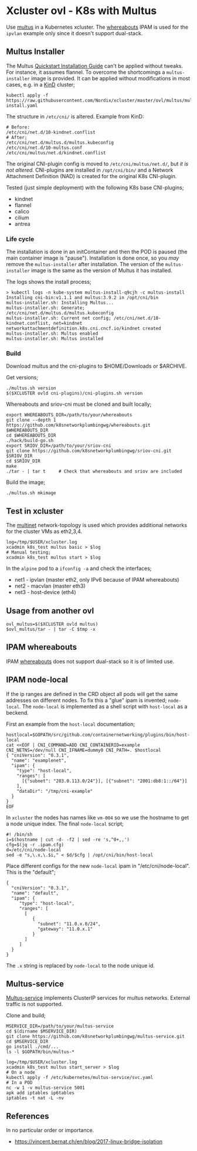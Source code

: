 # Xcluster ovl - K8s with Multus

Use [multus](https://github.com/k8snetworkplumbingwg/multus-cni) in a
Kubernetes xcluster. The
[whereabouts](https://github.com/k8snetworkplumbingwg/whereabouts)
IPAM is used for the `ipvlan` example only since it doesn't support dual-stack.


## Multus Installer

The Multus [Quickstart Installation
Guide](https://github.com/k8snetworkplumbingwg/multus-cni#quickstart-installation-guide)
can't be applied without tweaks. For instance, it assumes flannel. To
overcome the shortcomings a `multus-installer` image is provided. It
can be applied without modifications in most cases, e.g. in a
[KinD](https://kind.sigs.k8s.io/) cluster;

```
kubectl apply -f https://raw.githubusercontent.com/Nordix/xcluster/master/ovl/multus/multus-install.yaml
```

The structure in `/etc/cni/` is altered. Example from KinD:

```
# Before:
/etc/cni/net.d/10-kindnet.conflist
# After;
/etc/cni/net.d/multus.d/multus.kubeconfig
/etc/cni/net.d/10-multus.conf
/etc/cni/multus/net.d/kindnet.conflist
```

The original CNI-plugin config is moved to `/etc/cni/multus/net.d/`,
but *it is not altered*. CNI-plugins are installed in `/opt/cni/bin/`
and a Network Attachment Definition (NAD) is created for the original
K8s CNI-plugin.

Tested (just simple deployment) with the following K8s base CNI-plugins;

* kindnet
* flannel
* calico
* cilium
* antrea



### Life cycle

The installation is done in an initContainer and then the POD is
paused (the main container image is "pause"). Installation is done
once, so you *may* remove the `multus-installer` after installation.
The version of the `multus-installer` image is the same as the version
of Multus it has installed.

The logs shows the install process;
```
> kubectl logs -n kube-system multus-install-q9cjh -c multus-install
Installing cni-bin:v1.1.1 and multus:3.9.2 in /opt/cni/bin
multus-installer.sh: Installing Multus...
multus-installer.sh: Generate; /etc/cni/net.d/multus.d/multus.kubeconfig
multus-installer.sh: Current net config; /etc/cni/net.d/10-kindnet.conflist, net=kindnet
networkattachmentdefinition.k8s.cni.cncf.io/kindnet created
multus-installer.sh: Multus enabled
multus-installer.sh: Multus installed
```


### Build

Download multus and the cni-plugins to $HOME/Downloads or $ARCHIVE.

Get versions;
```
./multus.sh version
$($XCLUSTER ovld cni-plugins)/cni-plugins.sh version
```

Whereabouts and sriov-cni must be cloned and built locally;
```
export WHEREABOUTS_DIR=/path/to/your/whereabouts
git clone --depth 1 https://github.com/k8snetworkplumbingwg/whereabouts.git $WHEREABOUTS_DIR
cd $WHEREABOUTS_DIR
./hack/build-go.sh
export SRIOV_DIR=/path/to/your/sriov-cni
git clone https://github.com/k8snetworkplumbingwg/sriov-cni.git $SRIOV_DIR
cd $SRIOV_DIR
make
./tar - | tar t     # Check that whereabouts and sriov are included
```

Build the image;
```
./multus.sh mkimage
```


## Test in xcluster

The [multinet](../network-topology/README.md#multinet)
network-topology is used which provides additional networks for the
cluster VMs as eth2,3,4.

```
log=/tmp/$USER/xcluster.log
xcadmin k8s_test multus basic > $log
# Manual testing;
xcadmin k8s_test multus start > $log
```

In the `alpine` pod to a `ifconfig -a` and check the interfaces;

 * net1 - ipvlan (master eth2, only IPv6 because of IPAM whereabouts)
 * net2 - macvlan (master eth3)
 * net3 - host-device (eth4)


## Usage from another ovl

```
ovl_multus=$($XCLUSTER ovld multus)
$ovl_multus/tar - | tar -C $tmp -x
```

## IPAM whereabouts

IPAM [whereabouts](https://github.com/k8snetworkplumbingwg/whereabouts)
does not support dual-stack so it is of limited use.


## IPAM node-local

If the ip ranges are defined in the CRD object all pods will get the
same addresses on different nodes. To fix this a "glue" ipam is
invented; `node-local`. The `node-local` is implemented as a shell
script with `host-local` as a beckend.

First an example from the `host-local` documentation;

```
hostlocal=$GOPATH/src/github.com/containernetworking/plugins/bin/host-local
cat <<EOF | CNI_COMMAND=ADD CNI_CONTAINERID=example CNI_NETNS=/dev/null CNI_IFNAME=dummy0 CNI_PATH=. $hostlocal
{ "cniVersion": "0.3.1",
  "name": "examplenet",
  "ipam": {
    "type": "host-local",
	"ranges": [
	  [{"subnet": "203.0.113.0/24"}], [{"subnet": "2001:db8:1::/64"}]
	],
    "dataDir": "/tmp/cni-example"
  }
}
EOF
```

In `xcluster` the nodes has names like `vm-004` so we use the hostname
to get a node unique index. The final `node-local` script;


```
#! /bin/sh
i=$(hostname | cut -d- -f2 | sed -re 's,^0+,,')
cfg=$(jq -r .ipam.cfg)
d=/etc/cni/node-local
sed -e "s,\.x,\.$i," < $d/$cfg | /opt/cni/bin/host-local
```

Place different configs for the new `node-local` ipam in
"/etc/cni/node-local". This is the "default";

```
{
  "cniVersion": "0.3.1",
  "name": "default",
  "ipam": {
     "type": "host-local",
     "ranges": [
       [
          {
            "subnet": "11.0.x.0/24",
            "gateway": "11.0.x.1"
          }
       ]
     ]
  }
}
```

The `.x` string is replaced by `node-local` to the node unique id.


## Multus-service

[Multus-service](https://github.com/k8snetworkplumbingwg/multus-service)
implements ClusterIP services for multus networks. External traffic is
not supported.

Clone and build;
```
MSERVICE_DIR=/path/to/your/multus-service
cd $(dirname $MSERVICE_DIR)
git clone https://github.com/k8snetworkplumbingwg/multus-service.git
cd $MSERVICE_DIR
go install ./cmd/...
ls -l $GOPATH/bin/multus-*
```

```
log=/tmp/$USER/xcluster.log
xcadmin k8s_test multus start_server > $log
# On a node
kubectl apply -f /etc/kubernetes/multus-service/svc.yaml
# In a POD
nc -w 1 -v multus-service 5001
apk add iptables ip6tables
iptables -t nat -L -nv
```


## References

In no particular order or importance.

* https://vincent.bernat.ch/en/blog/2017-linux-bridge-isolation

